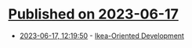 # [Published on 2023-06-17](index.md)

* [2023-06-17, 12:19:50](https://lobste.rs/s/yfy98y/ikea_oriented_development) - [Ikea-Oriented Development](https://taylor.town/ikea-oriented-development)
